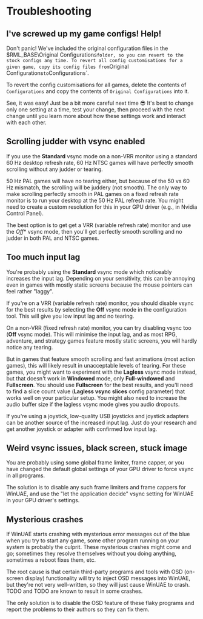# Troubleshooting


## I've screwed up my game configs! Help!

Don't panic! We've included the original configuration files in the
$RML_BASE\Original Configurations` folder, so you can revert to the stock
configs any time. To revert all config customisations for a given game, copy
its config files from `Original Configurations` to `Configurations`.

To revert the config customisations for all games, delete the contents of
`Configurations` and copy the contents of `Original Configurations` into it.

See, it was easy! Just be a bit more careful next time :sunglasses: It's best
to change only one setting at a time, test your change, then proceed with the
next change until you learn more about how these settings work and interact
with each other.


## Scrolling judder with vsync enabled

If you use the **Standard** vsync mode on a non-VRR monitor using a standard
60 Hz desktop refresh rate, 60 Hz NTSC games will have perfectly smooth
scrolling without any judder or tearing.

50 Hz PAL games will have no tearing either, but because of the 50 vs 60 Hz
mismatch, the scrolling will be juddery (not smooth). The only way to make
scrolling perfectly smooth in PAL games on a fixed refresh rate monitor is to
run your desktop at the 50 Hz PAL refresh rate. You might need to create a
custom resolution for this in your GPU driver (e.g., in Nvidia Control Panel).

The best option is to get get a VRR (variable refresh rate) monitor and use
the *Off** vsync mode, then you'll get perfectly smooth scrolling and no
judder in both PAL and NTSC games.


## Too much input lag

You're probably using the **Standard** vsync mode which noticeably increases
the input lag. Depending on your sensitivity, this can be annoying even in
games with mostly static screens because the mouse pointers can feel rather
"laggy".

If you're on a VRR (variable refresh rate) monitor, you should disable vsync
for the best results by selecting the **Off** vsync mode in the configuration
tool. This will give you low input lag and no tearing.

On a non-VRR (fixed refresh rate) monitor, you can try disabling vsync too
(**Off** vsync mode). This will minimise the input lag, and as most RPG,
adventure, and strategy games feature mostly static screens, you will hardly
notice any tearing.

But in games that feature smooth scrolling and fast animations (most action
games), this will likely result in unacceptable levels of tearing. For these
games, you might want to experiment with the **Lagless** vsync mode instead,
but that doesn't work in **Windowed** mode, only **Full-windowed** and
**Fullscreen**. You should use **Fullscreen** for the best results, and you'll
need to find a slice count value (**Lagless vsync slices** config parameter)
that works well on your particular setup. You might also need to increase the
audio buffer size if the lagless vsync mode gives you audio dropouts.

If you're using a joystick, low-quality USB joysticks and joystick adapters
can be another source of the increased input lag. Just do your research and
get another joystick or adapter with confirmed low input lag.


## Weird vsync issues, black screen, stuck image

You are probably using some global frame limiter, frame capper, or you have
changed the default global settings of your GPU driver to force vsync in all
programs.

The solution is to disable any such frame limiters and frame cappers for
WinUAE, and use the "let the application decide" vsync setting for WinUAE in
your GPU driver's settings.


## Mysterious crashes

If WinUAE starts crashing with mysterious error messages out of the blue when
you try to start any game, some other program running on your system is
probably the culprit. These mysterious crashes might come and go; sometimes
they resolve themselves without you doing anything, sometimes a reboot fixes
them, etc.

The root cause is that certain third-party programs and tools with OSD
(on-screen display) functionality will try to inject OSD messages into WinUAE,
but they're not very well-written, so they will just cause WinUAE to crash.
TODO and TODO are known to result in some crashes.

The only solution is to disable the OSD feature of these flaky programs and
report the problems to their authors so they can fix them.
